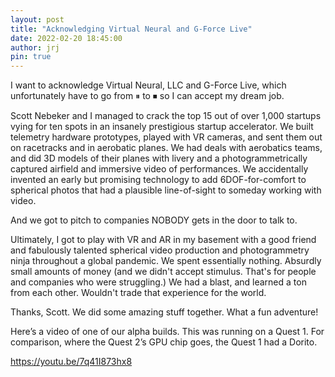 ```yaml
---
layout: post
title: "Acknowledging Virtual Neural and G-Force Live"
date: 2022-02-20 18:45:00
author: jrj
pin: true
---
```

I want to acknowledge Virtual Neural, LLC and G-Force Live, which unfortunately have to go from ⏸ to ⏹ so I can accept my dream job.

Scott Nebeker and I managed to crack the top 15 out of over 1,000 startups vying for ten spots in an insanely prestigious startup accelerator. We built telemetry hardware prototypes, played with VR cameras, and sent them out on racetracks and in aerobatic planes. We had deals with aerobatics teams, and did 3D models of their planes with livery and a photogrammetrically captured airfield and immersive video of performances. We accidentally invented an early but promising technology to add 6DOF-for-comfort to spherical photos that had a plausible line-of-sight to someday working with video.

And we got to pitch to companies NOBODY gets in the door to talk to. 

Ultimately, I got to play with VR and AR in my basement with a good friend and fabulously talented spherical video production and photogrammetry ninja throughout a global pandemic. We spent essentially nothing. Absurdly small amounts of money (and we didn't accept stimulus. That's for people and companies who were struggling.) We had a blast, and learned a ton from each other. Wouldn't trade that experience for the world. 

Thanks, Scott. We did some amazing stuff together. What a fun adventure!

Here’s a video of one of our alpha builds. This was running on a Quest 1. For comparison, where the Quest 2’s GPU chip goes, the Quest 1 had a Dorito. 

https://youtu.be/7q41I873hx8